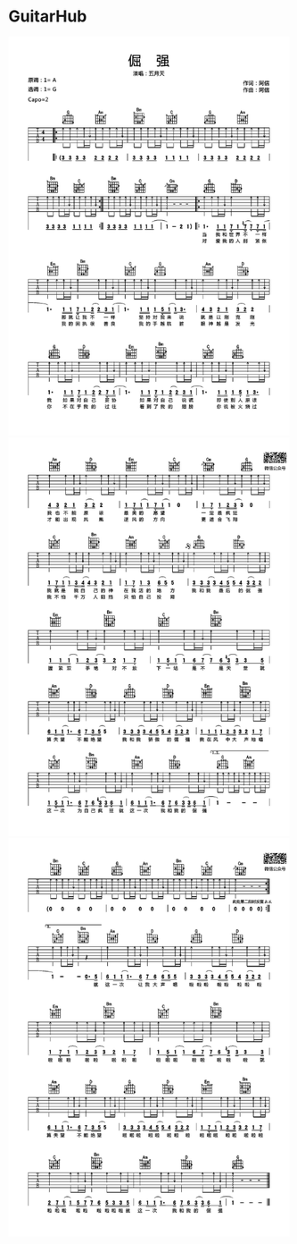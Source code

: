 # GuitarHub

![五月天《倔强》吉他谱_G调高清版_0](./五月天《倔强》吉他谱_G调高清版_0.jpg)
![五月天《倔强》吉他谱_G调高清版_1](./五月天《倔强》吉他谱_G调高清版_1.jpg)
![五月天《倔强》吉他谱_G调高清版_2](./五月天《倔强》吉他谱_G调高清版_2.jpg)
